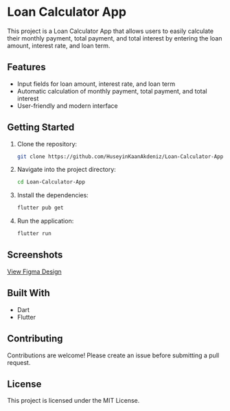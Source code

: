 # Loan Calculator App

This project is a Loan Calculator App that allows users to easily calculate their monthly payment, total payment, and total interest by entering the loan amount, interest rate, and loan term.

## Features

- Input fields for loan amount, interest rate, and loan term
- Automatic calculation of monthly payment, total payment, and total interest
- User-friendly and modern interface

## Getting Started

1. Clone the repository:
   ```bash
   git clone https://github.com/HuseyinKaanAkdeniz/Loan-Calculator-App.git
   ```
2. Navigate into the project directory:
   ```bash
   cd Loan-Calculator-App
   ```
3. Install the dependencies:
   ```bash
   flutter pub get
   ```
4. Run the application:
   ```bash
   flutter run
   ```

## Screenshots

[View Figma Design](https://figma.com/design/idhNKw4j3KDGEMkRkhUoYP/%F0%9F%A4%99-iPhone-15-Pro-3D-Mockups--Community-?node-id=206-2&m=dev&t=2CmJbvsGEyfni8Vk-1)

## Built With

- Dart
- Flutter

## Contributing

Contributions are welcome! Please create an issue before submitting a pull request.

## License

This project is licensed under the MIT License.
